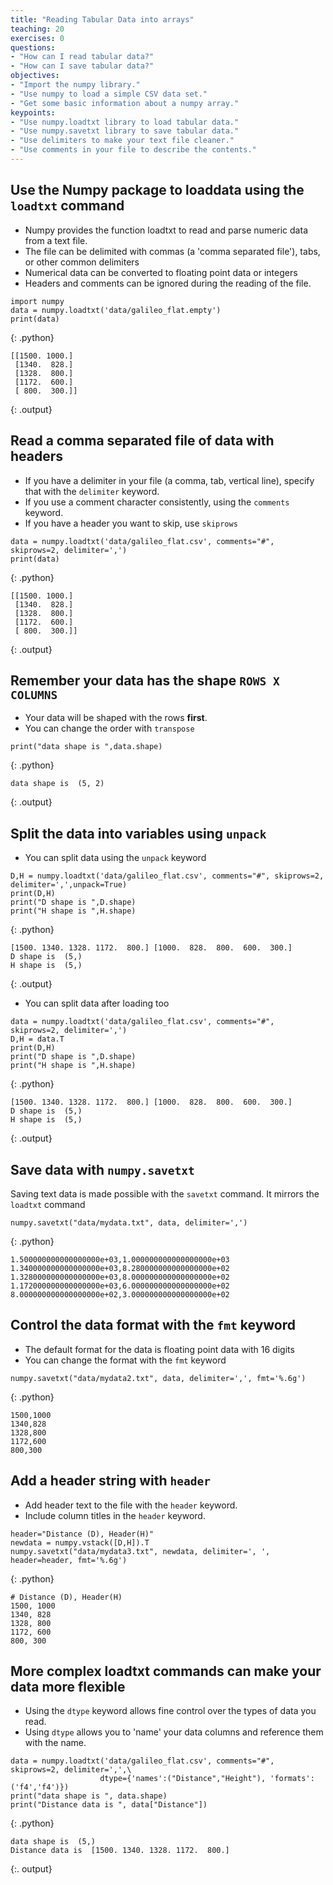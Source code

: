 ```yaml
---
title: "Reading Tabular Data into arrays"
teaching: 20
exercises: 0
questions:
- "How can I read tabular data?"
- "How can I save tabular data?"
objectives:
- "Import the numpy library."
- "Use numpy to load a simple CSV data set."
- "Get some basic information about a numpy array."
keypoints:
- "Use numpy.loadtxt library to load tabular data."
- "Use numpy.savetxt library to save tabular data."
- "Use delimiters to make your text file cleaner."
- "Use comments in your file to describe the contents."
---
```


## Use the Numpy package to loaddata using the `loadtxt` command

* Numpy provides the function loadtxt to read and parse numeric data from a text file.
* The file can be delimited with commas (a 'comma separated file'), tabs, or other common delimiters
* Numerical data can be converted to floating point data or integers
* Headers and comments can be ignored during the reading of the file.

~~~
import numpy
data = numpy.loadtxt('data/galileo_flat.empty')
print(data)
~~~
{: .python}
~~~
[[1500. 1000.]
 [1340.  828.]
 [1328.  800.]
 [1172.  600.]
 [ 800.  300.]]
~~~
{: .output}


## Read a comma separated file of data with headers
* If you have a delimiter in your file (a comma, tab, vertical line), specify that with the `delimiter` keyword.
* If you use a comment character consistently, using the `comments` keyword.
* If you have a header you want to skip, use `skiprows`

~~~
data = numpy.loadtxt('data/galileo_flat.csv', comments="#", skiprows=2, delimiter=',')
print(data)
~~~
{: .python}
~~~
[[1500. 1000.]
 [1340.  828.]
 [1328.  800.]
 [1172.  600.]
 [ 800.  300.]]
~~~
{: .output}


## Remember your data has the shape `ROWS X COLUMNS`
* Your data will be shaped with the rows **first**.
* You can change the order with `transpose`

~~~
print("data shape is ",data.shape)
~~~
{: .python}
~~~
data shape is  (5, 2)
~~~
{: .output}


## Split the data into variables using `unpack`
* You can split data using the `unpack` keyword

~~~
D,H = numpy.loadtxt('data/galileo_flat.csv', comments="#", skiprows=2, delimiter=',',unpack=True)
print(D,H)
print("D shape is ",D.shape)
print("H shape is ",H.shape)
~~~
{: .python}
~~~
[1500. 1340. 1328. 1172.  800.] [1000.  828.  800.  600.  300.]
D shape is  (5,)
H shape is  (5,)
~~~
{: .output}

* You can split data after loading too

~~~
data = numpy.loadtxt('data/galileo_flat.csv', comments="#", skiprows=2, delimiter=',')
D,H = data.T
print(D,H)
print("D shape is ",D.shape)
print("H shape is ",H.shape)
~~~
{: .python}
~~~
[1500. 1340. 1328. 1172.  800.] [1000.  828.  800.  600.  300.]
D shape is  (5,)
H shape is  (5,)
~~~
{: .output}

## Save data with `numpy.savetxt`

Saving text data is made possible with the `savetxt` command. It mirrors the `loadtxt` command

~~~
numpy.savetxt("data/mydata.txt", data, delimiter=',')
~~~
{: .python}

    1.500000000000000000e+03,1.000000000000000000e+03
    1.340000000000000000e+03,8.280000000000000000e+02
    1.328000000000000000e+03,8.000000000000000000e+02
    1.172000000000000000e+03,6.000000000000000000e+02
    8.000000000000000000e+02,3.000000000000000000e+02


## Control the data format with the `fmt` keyword
* The default format for the data is floating point data with 16 digits
* You can change the format with the `fmt` keyword

~~~
numpy.savetxt("data/mydata2.txt", data, delimiter=',', fmt='%.6g')
~~~
{: .python}

    1500,1000
    1340,828
    1328,800
    1172,600
    800,300


## Add a header string with `header`
* Add header text to the file with the `header` keyword.
* Include column titles in the `header` keyword.

~~~
header="Distance (D), Header(H)"
newdata = numpy.vstack([D,H]).T
numpy.savetxt("data/mydata3.txt", newdata, delimiter=', ', header=header, fmt='%.6g')
~~~
{: .python}

    # Distance (D), Header(H)
    1500, 1000
    1340, 828
    1328, 800
    1172, 600
    800, 300


## More complex loadtxt commands can make your data more flexible
* Using the `dtype` keyword allows fine control over the types of data you read.
* Using `dtype` allows you to 'name' your data columns and reference them with the name.

~~~
data = numpy.loadtxt('data/galileo_flat.csv', comments="#", skiprows=2, delimiter=',',\
                    dtype={'names':("Distance","Height"), 'formats':('f4','f4')})
print("data shape is ", data.shape)
print("Distance data is ", data["Distance"])
~~~
{: .python}

~~~
data shape is  (5,)
Distance data is  [1500. 1340. 1328. 1172.  800.]
~~~
{:. output}
